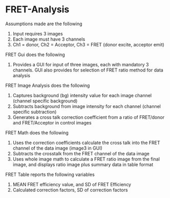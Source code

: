 # FRET-Analysis

Assumptions made are the following
  1.  Input requires 3 images
  2.  Each image must have 3 channels
  3.  Ch1 = donor, Ch2 = Acceptor, Ch3 = FRET (donor excite, acceptor emit)
 
FRET Gui does the following
  1.  Provides a GUI for input of three images, each with mandatory 3 channels.  GUI also provides for selection of FRET ratio method for       data analysis
  
FRET Image Analysis does the following
  1.  Captures background (bg) intensity value for each image channel (channel specific background)
  2.  Subtracts background from image intensity for each channel (channel specific subtraction)
  3.  Generates a cross talk correction coefficient from a ratio of FRET/donor and FRET/Acceptor in control images

FRET Math does the following
  1.  Uses the correction coefficients calculate the cross talk into the FRET channel of the data image (image3 in GUI)
  2.  Subtracts the crosstalk from the FRET channel of the data image
  3.  Uses whole image math to calculate a FRET ratio image from the final image, and displays ratio image plus summary data in table           format

FRET Table reports the following variables
  1.  MEAN FRET efficiency value, and SD of FRET Efficiency
  2.  Calculated correction factors, SD of correction factors
  

